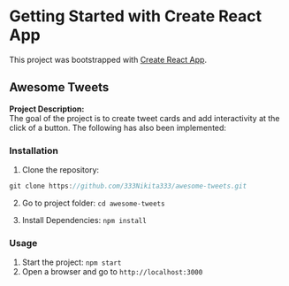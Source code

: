 # Getting Started with Create React App

This project was bootstrapped with [Create React App](https://github.com/facebook/create-react-app).

## Awesome Tweets
**Project Description:**<br>
The goal of the project is to create tweet cards and add interactivity at the click of a button. The following has also been implemented:<br>

### Installation
1. Clone the repository: 
```jsx
git clone https://github.com/333Nikita333/awesome-tweets.git
```

2. Go to project folder: `cd awesome-tweets`

3. Install Dependencies: `npm install`

### Usage
1. Start the project: `npm start`
2. Open a browser and go to `http://localhost:3000`
